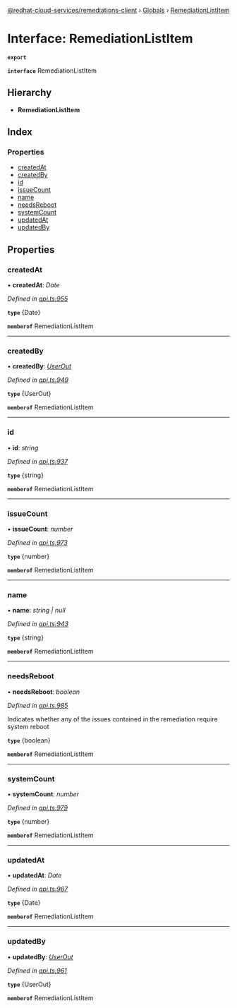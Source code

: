[@redhat-cloud-services/remediations-client](../README.md) › [Globals](../globals.md) › [RemediationListItem](remediationlistitem.md)

# Interface: RemediationListItem

**`export`** 

**`interface`** RemediationListItem

## Hierarchy

* **RemediationListItem**

## Index

### Properties

* [createdAt](remediationlistitem.md#createdat)
* [createdBy](remediationlistitem.md#createdby)
* [id](remediationlistitem.md#id)
* [issueCount](remediationlistitem.md#issuecount)
* [name](remediationlistitem.md#name)
* [needsReboot](remediationlistitem.md#needsreboot)
* [systemCount](remediationlistitem.md#systemcount)
* [updatedAt](remediationlistitem.md#updatedat)
* [updatedBy](remediationlistitem.md#updatedby)

## Properties

###  createdAt

• **createdAt**: *Date*

*Defined in [api.ts:955](https://github.com/RedHatInsights/javascript-clients/blob/master/packages/remediations/api.ts#L955)*

**`type`** {Date}

**`memberof`** RemediationListItem

___

###  createdBy

• **createdBy**: *[UserOut](userout.md)*

*Defined in [api.ts:949](https://github.com/RedHatInsights/javascript-clients/blob/master/packages/remediations/api.ts#L949)*

**`type`** {UserOut}

**`memberof`** RemediationListItem

___

###  id

• **id**: *string*

*Defined in [api.ts:937](https://github.com/RedHatInsights/javascript-clients/blob/master/packages/remediations/api.ts#L937)*

**`type`** {string}

**`memberof`** RemediationListItem

___

###  issueCount

• **issueCount**: *number*

*Defined in [api.ts:973](https://github.com/RedHatInsights/javascript-clients/blob/master/packages/remediations/api.ts#L973)*

**`type`** {number}

**`memberof`** RemediationListItem

___

###  name

• **name**: *string | null*

*Defined in [api.ts:943](https://github.com/RedHatInsights/javascript-clients/blob/master/packages/remediations/api.ts#L943)*

**`type`** {string}

**`memberof`** RemediationListItem

___

###  needsReboot

• **needsReboot**: *boolean*

*Defined in [api.ts:985](https://github.com/RedHatInsights/javascript-clients/blob/master/packages/remediations/api.ts#L985)*

Indicates whether any of the issues contained in the remediation require system reboot

**`type`** {boolean}

**`memberof`** RemediationListItem

___

###  systemCount

• **systemCount**: *number*

*Defined in [api.ts:979](https://github.com/RedHatInsights/javascript-clients/blob/master/packages/remediations/api.ts#L979)*

**`type`** {number}

**`memberof`** RemediationListItem

___

###  updatedAt

• **updatedAt**: *Date*

*Defined in [api.ts:967](https://github.com/RedHatInsights/javascript-clients/blob/master/packages/remediations/api.ts#L967)*

**`type`** {Date}

**`memberof`** RemediationListItem

___

###  updatedBy

• **updatedBy**: *[UserOut](userout.md)*

*Defined in [api.ts:961](https://github.com/RedHatInsights/javascript-clients/blob/master/packages/remediations/api.ts#L961)*

**`type`** {UserOut}

**`memberof`** RemediationListItem
